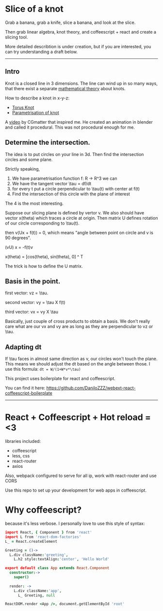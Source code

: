 # Slice of a knot

Grab a banana, grab a knife, slice a banana, and look at the slice.

Then grab linear algebra, knot theory, and coffeescript + react and create a slicing tool.

More detailed describtion is under creation, but if you are interested, you can try understanding a draft below. 


---

## Intro

Knot is a closed line in 3 dimensions. The line can wind up in so many ways, that there exist a separate 
[mathematical theory](https://en.wikipedia.org/wiki/Knot_theory)
about knots.

How to describe a knot in x-y-z:

- [Torus Knot](https://en.wikipedia.org/wiki/Torus_knot)
- [Parametrisation of knot](http://www.mi.sanu.ac.rs/vismath/taylor2009/index.html)

A [video](https://youtu.be/ntCuQei0xuk) by CGmatter that inspired me. 
He created an animation in blender and called it procedural. 
This was not procedural enough for me.

## Determine the intersection.

The idea is to put circles on your line in 3d. 
Then find the intersection circles and some plane.

Strictly speaking,

1. We have parametrisation function f: R -> R^3 we can 
2. We have the tangent vector   \tau = df/dt
3. for every t put a circle perpendicular to \tau(t) with center at f(t)
4. Find the intersection of this circle with the plane of interest

The 4 is the most interesting.

Suppose our slicing plane is defined by vertor v.
We also should have vector x(theta) which traces a circle at origin.
Then matrix U defines rotation of our circle corresponding to \tau(t).

then v(Ux + f(t)) = 0, which means "angle between point on circle and v is 90 degrees".

(vU) x = -f(t)v

x(theta) = [cos(theta), sin(theta), 0] ^ T

The trick is how to define the U matrix.

## Basis in the point.


first vector: vz = \tau.

second vector: vy = \tau X f(t)

third vector: vx = vy X \tau

Basically, just couple of cross products to obtain a basis.
We don't really care what are our vx and vy are as long as they are perpendicular to vz or \tau.


## Adapting dt  

If \tau faces in almost same direction as v, our circles won't touch the plane. 
This means we should adjust the dt based on the angle between those.
I use this formula: `dt = W/(1+W*v*\tau)`


This project uses boilerplate for react and coffeescript.

You can find it here: https://github.com/DaniloZZZ/webext-react-coffeescript-boilerplate

---


# React + Coffeescript + Hot reload = <3

libraries included:

 - coffeescript
 - less, css
 - react-router
 - axios

Also, webpack configured to serve for all ip, work with react-router and use CORS

Use this repo to set up your development for web apps in coffeescript.

# Why coffeescript?

because it's less verbose. I personally love to use this style of syntax:

```coffeescript
import React, { Component } from 'react'
import L from 'react-dom-factories'
L_ = React.createElement

Greeting = ()->
  L.div className:'greeting',
	L.h2 style:textAlign:'center', 'Hello World'

export default class App extends React.Component
  constructor:->
    super()
     
  render: ->
    L.div className:'app',
      L_ Greeting, null

ReactDOM.render <App />, document.getElementById 'root'

```
